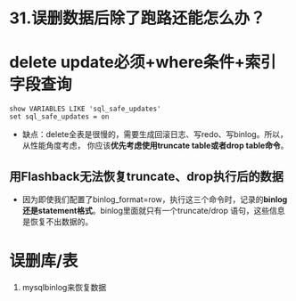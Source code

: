# 31.误删数据后除了跑路还能怎么办？


# delete update必须+where条件+索引字段查询
```
show VARIABLES LIKE 'sql_safe_updates'
set sql_safe_updates = on

```
- 缺点：delete全表是很慢的，需要生成回滚日志、写redo、写binlog。所以，从性能角度考虑，
  你应该**优先考虑使用truncate table或者drop table命令**。

## 用Flashback无法恢复truncate、drop执行后的数据
- 因为即使我们配置了binlog_format=row，执行这三个命令时，记录的**binlog还是statement格式**。binlog里面就只有一个truncate/drop 语句，这些信息是恢复不出数据的。


# 误删库/表
1. mysqlbinlog来恢复数据
